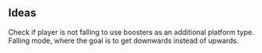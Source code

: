 

## Ideas
Check if player is not falling to use boosters as an additional platform type.
Falling mode, where the goal is to get downwards instead of upwards.